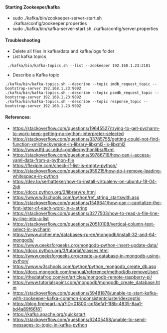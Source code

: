 #### Starting Zookeeper/kafka
- sudo ./kafka/bin/zookeeper-server-start.sh ./kafka/config/zookeeper.properties
- sudo ./kafka/bin/kafka-server-start.sh ./kafka/config/server.properties

#### Troubleshooting 
- Delete all files in kafka/data and kafka/logs folder
- List kafka topics
```
 ./kafka/bin/kafka-topics.sh --list --zookeeper 192.168.1.23:2181

```
- Describe a Kafka topic
```
./kafka/bin/kafka-topics.sh --describe --topic imdb_request_topic --bootstrap-server 192.168.1.23:9092
./kafka/bin/kafka-topics.sh --describe --topic psmdb_request_topic --bootstrap-server 192.168.1.23:9092
./kafka/bin/kafka-topics.sh --describe --topic response_topic --bootstrap-server 192.168.1.23:9092
```



#### References:
- https://stackoverflow.com/questions/19645527/trying-to-get-pycharm-to-work-keep-getting-no-python-interpreter-selected
- https://stackoverflow.com/questions/33785755/getting-could-not-find-function-xmlcheckversion-in-library-libxml2-is-libxml2
- https://www.lfd.uci.edu/~gohlke/pythonlibs/#lxml
- https://stackoverflow.com/questions/59786719/how-can-i-access-yaml-data-from-a-python-file
- https://flexiple.com/check-if-list-is-empty-python/
- https://stackoverflow.com/questions/959215/how-do-i-remove-leading-whitespace-in-python
- https://dev.to/serhatteker/how-to-install-virtualenv-on-ubuntu-18-04-2jdi
- https://docs.python.org/2/library/re.html
- https://www.w3schools.com/python/ref_string_startswith.asp
- https://stackoverflow.com/questions/1549641/how-can-i-capitalize-the-first-letter-of-each-word-in-a-string
- https://stackoverflow.com/questions/3277503/how-to-read-a-file-line-by-line-into-a-list
- https://stackoverflow.com/questions/20510108/vertical-column-text-select-in-pycharm
- https://www.alcher.me/databases-ru-en/mongodb/install-32-and-64-mongodb/
- https://www.geeksforgeeks.org/mongodb-python-insert-update-data/
- https://docs.python.org/3/tutorial/classes.html
- https://www.geeksforgeeks.org/create-a-database-in-mongodb-using-python/
- https://www.w3schools.com/python/python_mongodb_create_db.asp
- https://docs.mongodb.com/manual/reference/method/db.removeUser/
- https://thedatafrog.com/en/articles/mongodb-remote-raspberry-pi/
- https://www.tutorialspoint.com/mongodb/mongodb_create_database.htm
- https://stackoverflow.com/questions/59481878/unable-to-start-kafka-with-zookeeper-kafka-common-inconsistentclusteridexceptio
- https://blog.fireheart.in/a?ID=01800-cdf8efa1-1f8b-4835-8aa1-bd4a89f66f81
- https://kafka.apache.org/quickstart
- https://stackoverflow.com/questions/62405458/unable-to-send-messages-to-topic-in-kafka-python

